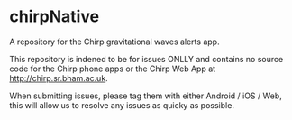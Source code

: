 # chirpNative
A repository for the Chirp gravitational waves alerts app. 

This repository is indened to be for issues ONLLY and contains no source code for the Chirp phone apps or the Chirp Web App at http://chirp.sr.bham.ac.uk.

When submitting issues, please tag them with either Android / iOS / Web, this will allow us to resolve any issues as quicky as possible.

